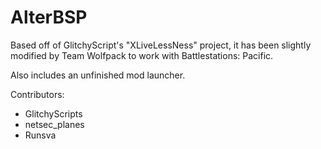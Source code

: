 # AlterBSP
Based off of GlitchyScript's "XLiveLessNess" project, it has been slightly modified by Team Wolfpack to work with Battlestations: Pacific.

Also includes an unfinished mod launcher.

Contributors:

- GlitchyScripts
- netsec_planes
- Runsva
